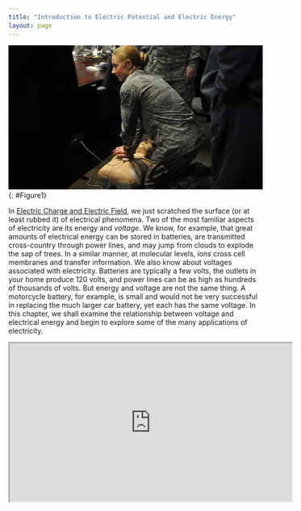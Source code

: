 ```yaml
---
title: "Introduction to Electric Potential and Electric Energy"
layout: page
---
```


![Air Force officials practice using an automated external defibrillator (AED). Electric potential energy is stored in the defibrillator unit and sent to resuscitate the patient.](../resources/Figure_19_00_00.jpg "Automated external defibrillator unit (AED) (credit: U.S. Defense Department photo/Tech. Sgt. Suzanne M. Day)")
{: #Figure1}

In [Electric Charge and Electric Field](../contents/ch18ElectricChargeAndElectricField), we
just scratched the surface (or at least rubbed it) of electrical phenomena. Two
of the most familiar aspects of electricity are its energy and *voltage*. We
know, for example, that great amounts of electrical energy can be stored in
batteries, are transmitted cross-country through power lines, and may jump from
clouds to explode the sap of trees. In a similar manner, at molecular levels,
*ions* cross cell membranes and transfer information. We also know about voltages
associated with electricity. Batteries are typically a few volts, the outlets in
your home produce 120 volts, and power lines can be as high as hundreds of
thousands of volts. But energy and voltage are not the same thing. A motorcycle
battery, for example, is small and would not be very successful in replacing the
much larger car battery, yet each has the same voltage. In this chapter, we
shall examine the relationship between voltage and electrical energy and begin
to explore some of the many applications of electricity.

<div class="note" data-label="Video" markdown="1">
<iframe width="560" height="315" src="https://www.youtube.com/embed/COKBImkkJKw"  allow="accelerometer; autoplay; clipboard-write; encrypted-media; gyroscope; picture-in-picture" allowfullscreen></iframe>
</div>
